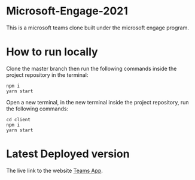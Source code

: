 # Microsoft-Engage-2021
This is a microsoft teams clone built under the microsoft engage program.


# How to run locally
Clone the master branch then run the following commands inside the project repository in the terminal:
```
npm i
yarn start
```
Open a new terminal, in the new terminal inside the project repository, run the following commands:
```
cd client
npm i
yarn start
```

# Latest Deployed version
The live link to the website [Teams App](https://krithikagoyalteams.herokuapp.com/).




